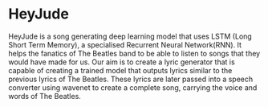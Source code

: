 # HeyJude

HeyJude is a song generating deep learning model that uses LSTM (Long Short Term Memory), a specialised Recurrent Neural Network(RNN). It helps the fanatics of The Beatles band to be able to listen to songs that they would have made for us.
Our aim is to create a lyric generator that is capable of creating a trained model that outputs lyrics similar to the previous lyrics of The Beatles. These lyrics are later passed into a speech converter using wavenet to create a complete song, carrying the voice and words of The Beatles. 


